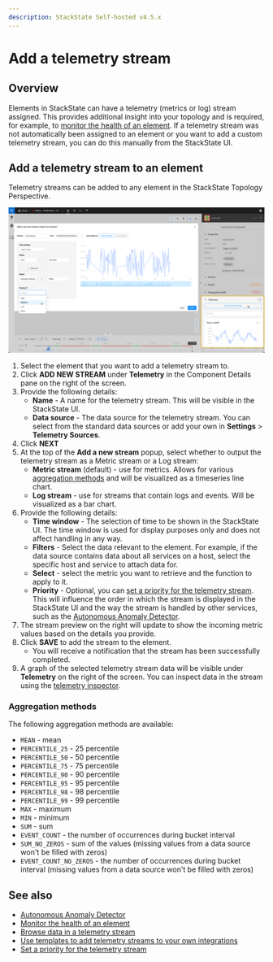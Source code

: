 ```yaml
---
description: StackState Self-hosted v4.5.x
---
```


# Add a telemetry stream

## Overview

Elements in StackState can have a telemetry \(metrics or log\) stream assigned. This provides additional insight into your topology and is required, for example, to [monitor the health of an element](../health-state/add-a-health-check.md). If a telemetry stream was not automatically been assigned to an element or you want to add a custom telemetry stream, you can do this manually from the StackState UI.

## Add a telemetry stream to an element

Telemetry streams can be added to any element in the StackState Topology Perspective.

![Add a telemetry stream to an element](../../.gitbook/assets/v46_add_telemetry_stream.png)

1. Select the element that you want to add a telemetry stream to.
2. Click **ADD NEW STREAM** under **Telemetry** in the Component Details pane on the right of the screen.
3. Provide the following details:
   * **Name** - A name for the telemetry stream. This will be visible in the StackState UI.
   * **Data source** - The data source for the telemetry stream. You can select from the standard data sources or add your own in **Settings** &gt; **Telemetry Sources**.
4. Click **NEXT**
5. At the top of the **Add a new stream** popup, select whether to output the telemetry stream as a Metric stream or a Log stream:
   * **Metric stream** \(default\) - use for metrics. Allows for various [aggregation methods](#aggregation-methods) and will be visualized as a timeseries line chart.
   * **Log stream** - use for streams that contain logs and events. Will be visualized as a bar chart.
6. Provide the following details:
   * **Time window** - The selection of time to be shown in the StackState UI. The time window is used for display purposes only and does not affect handling in any way.
   * **Filters** - Select the data relevant to the element. For example, if the data source contains data about all services on a host, select the specific host and service to attach data for.
   * **Select** - select the metric you want to retrieve and the function to apply to it.
   * **Priority** - Optional, you can [set a priority for the telemetry stream](../../configure/telemetry/how_to_use_the_priority_field_for_components.md). This will influence the order in which the stream is displayed in the StackState UI and the way the stream is handled by other services, such as the [Autonomous Anomaly Detector](../../stackpacks/add-ons/aad.md).
7. The stream preview on the right will update to show the incoming metric values based on the details you provide.
8. Click **SAVE** to add the stream to the element.
   * You will receive a notification that the stream has been successfully completed.
9. A graph of the selected telemetry stream data will be visible under **Telemetry** on the right of the screen. You can inspect data in the stream using the [telemetry inspector](browse-telemetry.md).

### Aggregation methods

The following aggregation methods are available:

* `MEAN` - mean
* `PERCENTILE_25` - 25 percentile
* `PERCENTILE_50` - 50 percentile
* `PERCENTILE_75` - 75 percentile
* `PERCENTILE_90` - 90 percentile
* `PERCENTILE_95` - 95 percentile
* `PERCENTILE_98` - 98 percentile
* `PERCENTILE_99` - 99 percentile
* `MAX` - maximum
* `MIN` - minimum
* `SUM` - sum
* `EVENT_COUNT` - the number of occurrences during bucket interval
* `SUM_NO_ZEROS` - sum of the values \(missing values from a data source won't be filled with zeros\)
* `EVENT_COUNT_NO_ZEROS` - the number of occurrences during bucket interval \(missing values from a data source won't be filled with zeros\)

## See also

* [Autonomous Anomaly Detector](../../stackpacks/add-ons/aad.md)
* [Monitor the health of an element](../health-state/add-a-health-check.md)
* [Browse data in a telemetry stream](browse-telemetry.md)
* [Use templates to add telemetry streams to your own integrations](../../configure/telemetry/telemetry_synchronized_topology.md "StackState Self-Hosted only")
* [Set a priority for the telemetry stream](../../configure/telemetry/how_to_use_the_priority_field_for_components.md "StackState Self-Hosted only")
